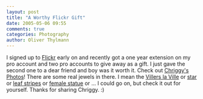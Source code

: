 ```yaml
---
layout: post
title: "A Worthy Flickr Gift"
date: 2005-05-06 09:55
comments: true
categories: Photography
author: Oliver Thylmann
---
```



I signed up to [Flickr](http://www.flickr.com/) early on and recently got a one year extension on my pro account and two pro accounts to give away as a gift. I just gave the second one to a dear friend and boy was it worth it.  Check out [Chriggy's Photos](http://www.flickr.com/photos/24092454@N00/)! There are some real jewels in there. I mean the [Villers la Ville](http://www.flickr.com/photos/24092454@N00/12591785/in/photostream/) or [star](http://www.flickr.com/photos/24092454@N00/12591117/in/photostream/) or [leaf stripes](http://www.flickr.com/photos/24092454@N00/12590490/in/photostream/) or [female statue](http://www.flickr.com/photos/24092454@N00/12588517/in/photostream/) or ... I could go on, but check it out for yourself. Thanks for sharing Chriggy. :)

